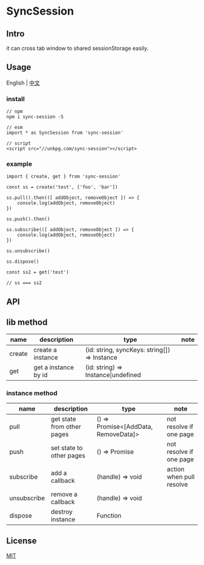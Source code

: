 # SyncSession

## Intro

it can cross tab window to shared sessionStorage easily.

## Usage

English | [中文](./readme-zh.md)

### install
```
// npm
npm i sync-session -S

// esm
import * as SyncSession from 'sync-session'

// script
<script src="//unkpg.com/sync-session"></script>
```

### example

```
import { create, get } from 'sync-session'

const ss = create('test', ['foo', 'bar'])

ss.pull().then(([ addObject, removeObject ]) => {
    console.log(addObject, removeObject)
})

ss.push().then()

ss.subscribe(([ addObject, removeObject ]) => {
    console.log(addObject, removeObject)
})

ss.unsubscribe()

ss.dispose()

const ss2 = get('test')

// ss === ss2

```

## API

## lib method

|name|description|type|note|
|---|---|---|---|
|create|create a instance|(id: string, syncKeys: string[]) => Instance||
|get|get a instance by id|(id: string) => Instance\|undefined||

### instance method


|name|description|type|note|
|---|---|---|---|
|pull|get state from other pages|() => Promise<[AddData, RemoveData]>|not resolve if one page|
|push|set state to other pages|() => Promise<void>|not resolve if one page|
|subscribe|add a callback|(handle) => void|action when pull resolve|
|unsubscribe|remove a callback|(handle) => void||
|dispose|destroy instance|Function||

## License
[MIT](./license)